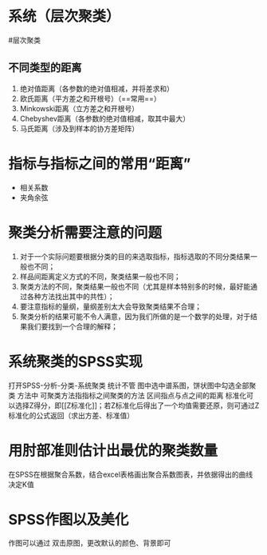 # 系统（层次聚类）
#层次聚类
## 不同类型的距离
1. 绝对值距离（各参数的绝对值相减，并将差求和）
2. 欧氏距离（平方差之和开根号）（==常用==）
3. Minkowski距离（立方差之和开根号）
4. Chebyshev距离（各参数的绝对值相减，取其中最大）
5. 马氏距离（涉及到样本的协方差矩阵）
# 指标与指标之间的常用“距离”
* 相关系数
* 夹角余弦
# 聚类分析需要注意的问题
1. 对于一个实际问题要根据分类的目的来选取指标，指标选取的不同分类结果一般也不同；
2. 样品间距离定义方式的不同，聚类结果一般也不同；
3. 聚类方法的不同，聚类结果一般也不同（尤其是样本特别多的时候，最好能通过各种方法找出其中的共性）；
4. 要注意指标的量纲，量纲差别太大会导致聚类结果不合理；
5. 聚类分析的结果可能不令人满意，因为我们所做的是一个数学的处理，对于结果我们要找到一个合理的解释；
# 系统聚类的SPSS实现
打开SPSS-分析-分类-系统聚类
统计不管
图中选中谱系图，饼状图中勾选全部聚类
方法中 可聚类方法指指标之间聚类的方法 区间指点与点之间的距离 标准化可以选择Z得分，即[[Z标准化]]；若Z标准化后得出了一个均值需要还原，则可通过Z标准化的公式返回（求出方差、标准值）

# 用肘部准则估计出最优的聚类数量
在SPSS在根据聚合系数，结合excel表格画出聚合系数图表，并依据得出的曲线决定K值
# SPSS作图以及美化
作图可以通过
双击原图，更改默认的颜色、背景即可